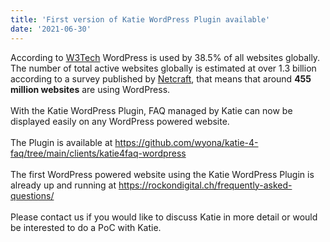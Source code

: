 ```yaml
---
title: 'First version of Katie WordPress Plugin available'
date: '2021-06-30'
---
```


According to [W3Tech](<https://w3techs.com/technologies/details/cm-wordpress>) WordPress is used by 38.5% of all websites globally. The number of total active websites globally is estimated at over 1.3 billion according to a survey published by [Netcraft](https://news.netcraft.com/archives/category/web-server-survey/), that means that around **455 million websites** are using WordPress.
<br/><br/>
With the Katie WordPress Plugin, FAQ managed by Katie can now be displayed easily on any WordPress powered website.
<br/><br/>
The Plugin is available at <https://github.com/wyona/katie-4-faq/tree/main/clients/katie4faq-wordpress>
<br/><br/>
The first WordPress powered website using the Katie WordPress Plugin is already up and running at <https://rockondigital.ch/frequently-asked-questions/>
<br/><br/>
Please contact us if you would like to discuss Katie in more detail or would be interested to do a PoC with Katie.
